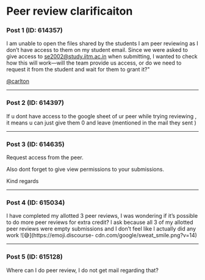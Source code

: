 # Peer review clarificaiton

### Post 1 (ID: 614357)

I am unable to open the files shared by the students I am peer reviewing as I
don’t have access to them on my student email. Since we were asked to give
access to se2002@study.iitm.ac.in when submitting, I wanted to check how this
will work—will the team provide us access, or do we need to request it from
the student and wait for them to grant it?"

[@carlton](/u/carlton)


---

### Post 2 (ID: 614397)

If u dont have access to the google sheet of ur peer while trying reviewing ,
it means u can just give them 0 and leave (mentioned in the mail they sent )


---

### Post 3 (ID: 614635)

Request access from the peer.

Also dont forget to give view permissions to your submissions.

Kind regards


---

### Post 4 (ID: 615034)

I have completed my allotted 3 peer reviews, I was wondering if it’s possible
to do more peer reviews for extra credit? I ask because all 3 of my allotted
peer reviews were empty submissions and I don’t feel like I actually did any
work ![:sweat_smile:](https://emoji.discourse-
cdn.com/google/sweat_smile.png?v=14)


---

### Post 5 (ID: 615128)

Where can I do peer review, I do not get mail regarding that?

